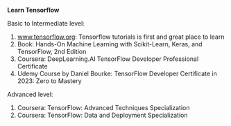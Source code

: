 **Learn Tensorflow**

Basic to Intermediate level:
1. www.tensorflow.org: Tensorflow tutorials is first and great place to learn
2. Book: Hands-On Machine Learning with Scikit-Learn, Keras, and TensorFlow, 2nd Edition
3. Coursera: DeepLearning.AI TensorFlow Developer Professional Certificate
4. Udemy Course by Daniel Bourke: TensorFlow Developer Certificate in 2023: Zero to Mastery

Advanced level:
1. Coursera: TensorFlow: Advanced Techniques Specialization
2. Coursera: TensorFlow: Data and Deployment Specialization

